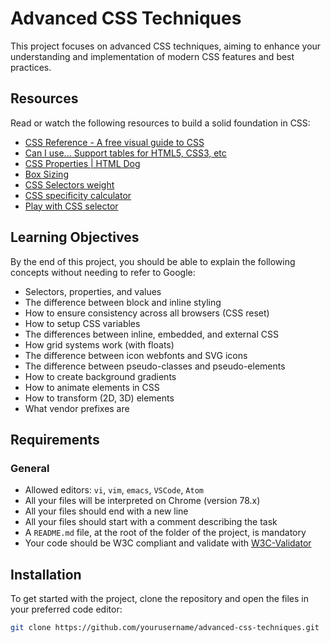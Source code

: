 # Advanced CSS Techniques

This project focuses on advanced CSS techniques, aiming to enhance your understanding and implementation of modern CSS features and best practices.

## Resources

Read or watch the following resources to build a solid foundation in CSS:

- [CSS Reference - A free visual guide to CSS](https://cssreference.io/)
- [Can I use... Support tables for HTML5, CSS3, etc](https://caniuse.com/)
- [CSS Properties | HTML Dog](https://htmldog.com/references/css/properties/)
- [Box Sizing](https://css-tricks.com/box-sizing/)
- [CSS Selectors weight](https://css-tricks.com/specifics-on-css-specificity/)
- [CSS specificity calculator](https://specificity.keegan.st/)
- [Play with CSS selector](https://flukeout.github.io/)

## Learning Objectives

By the end of this project, you should be able to explain the following concepts without needing to refer to Google:

- Selectors, properties, and values
- The difference between block and inline styling
- How to ensure consistency across all browsers (CSS reset)
- How to setup CSS variables
- The differences between inline, embedded, and external CSS
- How grid systems work (with floats)
- The difference between icon webfonts and SVG icons
- The difference between pseudo-classes and pseudo-elements
- How to create background gradients
- How to animate elements in CSS
- How to transform (2D, 3D) elements
- What vendor prefixes are

## Requirements

### General

- Allowed editors: `vi`, `vim`, `emacs`, `VSCode`, `Atom`
- All your files will be interpreted on Chrome (version 78.x)
- All your files should end with a new line
- All your files should start with a comment describing the task
- A `README.md` file, at the root of the folder of the project, is mandatory
- Your code should be W3C compliant and validate with [W3C-Validator](https://validator.w3.org/)

## Installation

To get started with the project, clone the repository and open the files in your preferred code editor:

```bash
git clone https://github.com/yourusername/advanced-css-techniques.git
